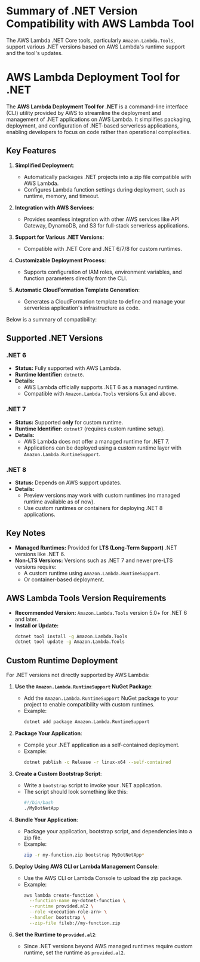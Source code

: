 # Summary of .NET Version Compatibility with AWS Lambda Tool


The AWS Lambda .NET Core tools, particularly `Amazon.Lambda.Tools`, support various .NET versions based on AWS Lambda's runtime support and the tool's updates. 

# AWS Lambda Deployment Tool for .NET

The **AWS Lambda Deployment Tool for .NET** is a command-line interface (CLI) utility provided by AWS to streamline the deployment and management of .NET applications on AWS Lambda. It simplifies packaging, deployment, and configuration of .NET-based serverless applications, enabling developers to focus on code rather than operational complexities.

## Key Features

1. **Simplified Deployment**:
    - Automatically packages .NET projects into a zip file compatible with AWS Lambda.
    - Configures Lambda function settings during deployment, such as runtime, memory, and timeout.

2. **Integration with AWS Services**:
    - Provides seamless integration with other AWS services like API Gateway, DynamoDB, and S3 for full-stack serverless applications.

3. **Support for Various .NET Versions**:
    - Compatible with .NET Core and .NET 6/7/8 for custom runtimes.

4. **Customizable Deployment Process**:
    - Supports configuration of IAM roles, environment variables, and function parameters directly from the CLI.

5. **Automatic CloudFormation Template Generation**:
    - Generates a CloudFormation template to define and manage your serverless application's infrastructure as code.

Below is a summary of compatibility:

## Supported .NET Versions

### .NET 6
- **Status:** Fully supported with AWS Lambda.
- **Runtime Identifier:** `dotnet6`.
- **Details:**
    - AWS Lambda officially supports .NET 6 as a managed runtime.
    - Compatible with `Amazon.Lambda.Tools` versions 5.x and above.

### .NET 7
- **Status:** Supported **only** for custom runtime.
- **Runtime Identifier:** `dotnet7` (requires custom runtime setup).
- **Details:**
    - AWS Lambda does not offer a managed runtime for .NET 7.
    - Applications can be deployed using a custom runtime layer with `Amazon.Lambda.RuntimeSupport`.

### .NET 8
- **Status:** Depends on AWS support updates.
- **Details:**
    - Preview versions may work with custom runtimes (no managed runtime available as of now).
    - Use custom runtimes or containers for deploying .NET 8 applications.

## Key Notes
- **Managed Runtimes:** Provided for **LTS (Long-Term Support)** .NET versions like .NET 6.
- **Non-LTS Versions:** Versions such as .NET 7 and newer pre-LTS versions require:
    - A custom runtime using `Amazon.Lambda.RuntimeSupport`.
    - Or container-based deployment.

## AWS Lambda Tools Version Requirements
- **Recommended Version:** `Amazon.Lambda.Tools` version 5.0+ for .NET 6 and later.
- **Install or Update:**
  ```bash
  dotnet tool install -g Amazon.Lambda.Tools
  dotnet tool update -g Amazon.Lambda.Tools
  ```
## Custom Runtime Deployment

For .NET versions not directly supported by AWS Lambda:

1. **Use the `Amazon.Lambda.RuntimeSupport` NuGet Package**:
    - Add the `Amazon.Lambda.RuntimeSupport` NuGet package to your project to enable compatibility with custom runtimes.
    - Example:
      ```bash
      dotnet add package Amazon.Lambda.RuntimeSupport
      ```

2. **Package Your Application**:
    - Compile your .NET application as a self-contained deployment.
    - Example:
      ```bash
      dotnet publish -c Release -r linux-x64 --self-contained
      ```

3. **Create a Custom Bootstrap Script**:
    - Write a `bootstrap` script to invoke your .NET application.
    - The script should look something like this:
      ```bash
      #!/bin/bash
      ./MyDotNetApp
      ```

4. **Bundle Your Application**:
    - Package your application, bootstrap script, and dependencies into a zip file.
    - Example:
      ```bash
      zip -r my-function.zip bootstrap MyDotNetApp*
      ```

5. **Deploy Using AWS CLI or Lambda Management Console**:
    - Use the AWS CLI or Lambda Console to upload the zip package.
    - Example:
      ```bash
      aws lambda create-function \
        --function-name my-dotnet-function \
        --runtime provided.al2 \
        --role <execution-role-arn> \
        --handler bootstrap \
        --zip-file fileb://my-function.zip
      ```

6. **Set the Runtime to `provided.al2`**:
    - Since .NET versions beyond AWS managed runtimes require custom runtime, set the runtime as `provided.al2`.

